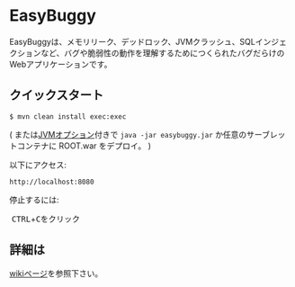 EasyBuggy
=

EasyBuggyは、メモリリーク、デッドロック、JVMクラッシュ、SQLインジェクションなど、バグや脆弱性の動作を理解するためにつくられたバグだらけのWebアプリケーションです。

クイックスタート
-

    $ mvn clean install exec:exec

( または[JVMオプション](https://github.com/k-tamura/easybuggy/blob/master/pom.xml#L204)付きで ``` java -jar easybuggy.jar ``` か任意のサーブレットコンテナに ROOT.war をデプロイ。 )

以下にアクセス:

    http://localhost:8080


停止するには:

  <kbd>CTRL</kbd>+<kbd>C</kbd>をクリック
  

詳細は
-
   
[wikiページ](https://github.com/k-tamura/easybuggy/wiki)を参照下さい。
